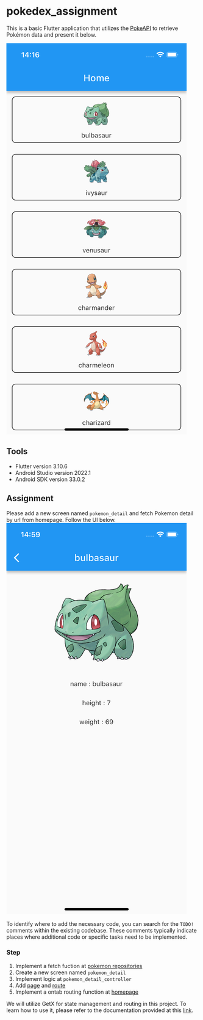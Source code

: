 # pokedex_assignment

This is a basic Flutter application that utilizes the [PokeAPI](https://pokeapi.co/) to retrieve Pokémon data and present it below.

![hompage](./hompage.png)

## Tools

- Flutter version 3.10.6
- Android Studio version 2022.1
- Android SDK version 33.0.2

## Assignment

Please add a new screen named `pokemon_detail` and fetch
Pokemon detail by url from homepage. Follow the UI below.
![pokemon_detail](./pokemon_detail.png)

To identify where to add the necessary code, you can search for the `TODO!` comments within the existing codebase. These comments typically indicate places where additional code or specific tasks need to be implemented.

### Step

1. Implement a fetch fuction at [pokemon repositories](./lib/data/repositories/pokemon.dart
)
2. Create a new screen named `pokemon_detail`
3. Implement logic at `pokemon_detail_controller`
4. Add [page](./lib/routes/app_pages.dart) and [route](./lib/routes/app_routes.dart)
5. Implement a ontab routing function at [homepage](./lib/presentation/screens/home/home_screen.dart
)

We will utilize GetX for state management and routing in this project. To learn how to use it, please refer to the documentation provided at this [link](https://pub.dev/packages/get).
